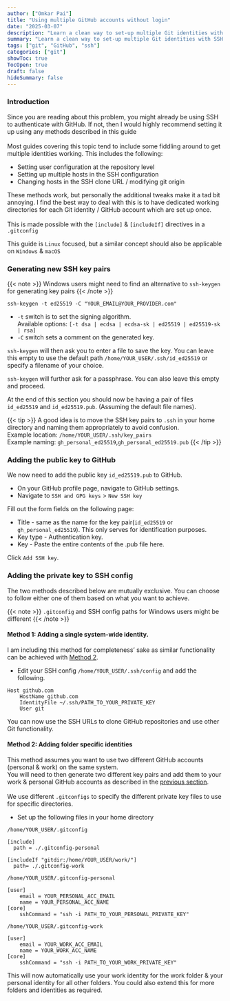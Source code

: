 ```yaml
---
author: ["Omkar Pai"]
title: "Using multiple GitHub accounts without login"
date: "2025-03-07"
description: "Learn a clean way to set-up multiple Git identities with SSH on a single system"
summary: "Learn a clean way to set-up multiple Git identities with SSH on a single system"
tags: ["git", "GitHub", "ssh"]
categories: ["git"]
showToc: true
TocOpen: true
draft: false
hideSummary: false
---
```


### Introduction

Since you are reading about this problem, you might already be using SSH to authenticate with GitHub.
If not, then I would highly recommend setting it up using any methods described in this guide<br><br>
Most guides covering this topic tend to include some fiddling around to get multiple identities working.
This includes the following:

- Setting user configuration at the repository level
- Setting up multiple hosts in the SSH configuration
- Changing hosts in the SSH clone URL / modifying git origin

These methods work, but personally the additional tweaks make it a tad bit annoying. I find the best way to deal
with this is to have dedicated working directories for each Git identity / GitHub account which are set up once.<br><br>
This is made possible with the `[include]` & `[includeIf]` directives in a `.gitconfig`

This guide is `Linux` focused, but a similar concept should also be applicable on `Windows` & `macOS`

### Generating new SSH key pairs

{{< note >}}
Windows users might need to find an alternative to `ssh-keygen` for generating key pairs
{{< /note >}}

```
ssh-keygen -t ed25519 -C "YOUR_EMAIL@YOUR_PROVIDER.com"
```

- `-t` switch is to set the signing algorithm. <br>Available options: `[-t dsa | ecdsa | ecdsa-sk | ed25519 | ed25519-sk | rsa]`
- `-C` switch sets a comment on the generated key.

`ssh-keygen` will then ask you to enter a file to save the key. You can leave this empty to use the default path `/home/YOUR_USER/.ssh/id_ed25519` or
specify a filename of your choice.
<br>

`ssh-keygen` will further ask for a passphrase. You can also leave this empty and proceed.
<br>

At the end of this section you should now be having a pair of files `id_ed25519` and `id_ed25519.pub`. (Assuming the default file names).

{{< tip >}}
A good idea is to move the SSH key pairs to `.ssh` in your home directory and naming them appropriately to avoid confusion.<br>
Example location: `/home/YOUR_USER/.ssh/key_pairs`<br>
Example naming: `gh_personal_ed25519`,`gh_personal_ed25519.pub`
{{< /tip >}}

### Adding the public key to GitHub

We now need to add the public key `id_ed25519.pub` to GitHub.

- On your GitHub profile page, navigate to GitHub settings.
- Navigate to `SSH and GPG keys` > `New SSH key`

Fill out the form fields on the following page:

- Title - same as the name for the key pair(`id_ed25519` or `gh_personal_ed25519`). This only serves for identification purposes.
- Key type - Authentication key.
- Key - Paste the entire contents of the .pub file here.

Click `Add SSH key`.

### Adding the private key to SSH config

The two methods described below are mutually exclusive. You can choose to follow either one of them based on what you want to achieve.

{{< note >}}
`.gitconfig` and SSH config paths for Windows users might be different
{{< /note >}}

#### Method 1: Adding a single system-wide identity.

I am including this method for completeness’ sake as similar functionality can be achieved with [Method 2](#method-2-adding-folder-specific-identities).

- Edit your SSH config `/home/YOUR_USER/.ssh/config` and add the following.

```
Host github.com
    HostName github.com
    IdentityFile ~/.ssh/PATH_TO_YOUR_PRIVATE_KEY
    User git
```

You can now use the SSH URLs to clone GitHub repositories and use other Git functionality.

#### Method 2: Adding folder specific identities

This method assumes you want to use two different GitHub accounts (personal & work) on the same system.<br>
You will need to then generate two different key pairs and add them to your work & personal GitHub accounts as described in the [previous section](#adding-the-public-key-to-github).<br><br>
We use different `.gitconfigs` to specify the different private key files to use for specific directories.

- Set up the following files in your home directory

`/home/YOUR_USER/.gitconfig`

```
[include]
  path = ./.gitconfig-personal

[includeIf "gitdir:/home/YOUR_USER/work/"]
  path= ./.gitconfig-work
```

`/home/YOUR_USER/.gitconfig-personal`

```
[user]
	email = YOUR_PERSONAL_ACC_EMAIL
	name = YOUR_PERSONAL_ACC_NAME
[core]
    sshCommand = "ssh -i PATH_TO_YOUR_PERSONAL_PRIVATE_KEY"
```

`/home/YOUR_USER/.gitconfig-work`

```
[user]
	email = YOUR_WORK_ACC_EMAIL
	name = YOUR_WORK_ACC_NAME
[core]
    sshCommand = "ssh -i PATH_TO_YOUR_WORK_PRIVATE_KEY"
```

This will now automatically use your work identity for the work folder & your personal identity for all other folders.
You could also extend this for more folders and identities as required.
